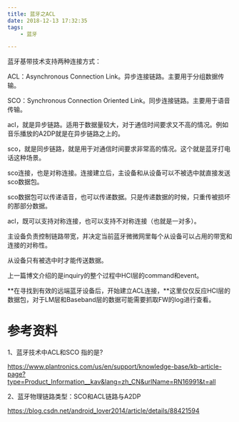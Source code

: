 ```yaml
---
title: 蓝牙之ACL
date: 2018-12-13 17:32:35
tags:
	- 蓝牙

---
```




蓝牙基带技术支持两种连接方式：

ACL：Asynchronous Connection Link。异步连接链路。主要用于分组数据传输。

SCO：Synchronous Connection Oriented Link。同步连接链路。主要用于语音传输。

acl，就是异步链路。适用于数据量较大，对于通信时间要求又不高的情况。例如音乐播放的A2DP就是在异步链路之上的。

sco，就是同步链路，就是用于对通信时间要求非常高的情况。这个就是蓝牙打电话这种场景。

sco连接，也是对称连接。连接建立后，主设备和从设备可以不被选中就直接发送sco数据包。

sco数据包可以传递语音，也可以传递数据。只是传递数据的时候，只重传被损坏的那部分数据。



acl，既可以支持对称连接，也可以支持不对称连接（也就是一对多）。

主设备负责控制链路带宽，并决定当前蓝牙微微网里每个从设备可以占用的带宽和连接的对称性。

从设备只有被选中时才能传送数据。



上一篇博文介绍的是inquiry的整个过程中HCI层的command和event。

**在寻找到有效的远端蓝牙设备后，开始建立ACL连接，**这里仅仅反应HCI层的数据包，对于LM层和Baseband层的数据可能需要抓取FW的log进行查看。


  

# 参考资料

1、蓝牙技术中ACL和SCO 指的是?

https://www.plantronics.com/us/en/support/knowledge-base/kb-article-page?type=Product_Information__kav&lang=zh_CN&urlName=RN16991&t=all

2、蓝牙物理链路类型：SCO和ACL链路与A2DP

https://blog.csdn.net/android_lover2014/article/details/88421594